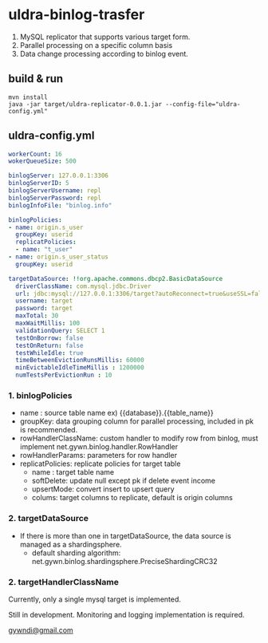 # uldra-binlog-trasfer

1. MySQL replicator that supports various target form.
2. Parallel processing on a specific column basis
3. Data change processing according to binlog event.

## build & run

    mvn install
    java -jar target/uldra-replicator-0.0.1.jar --config-file="uldra-config.yml"

## uldra-config.yml
```yaml
workerCount: 16
wokerQueueSize: 500

binlogServer: 127.0.0.1:3306
binlogServerID: 5
binlogServerUsername: repl
binlogServerPassword: repl
binlogInfoFile: "binlog.info"

binlogPolicies:
- name: origin.s_user
  groupKey: userid
  replicatPolicies:
  - name: "t_user"
- name: origin.s_user_status
  groupKey: userid

targetDataSource: !!org.apache.commons.dbcp2.BasicDataSource
  driverClassName: com.mysql.jdbc.Driver
  url: jdbc:mysql://127.0.0.1:3306/target?autoReconnect=true&useSSL=false&sessionVariables=SQL_MODE='NO_AUTO_VALUE_ON_ZERO'
  username: target
  password: target
  maxTotal: 30
  maxWaitMillis: 100
  validationQuery: SELECT 1
  testOnBorrow: false
  testOnReturn: false
  testWhileIdle: true
  timeBetweenEvictionRunsMillis: 60000
  minEvictableIdleTimeMillis : 1200000
  numTestsPerEvictionRun : 10
```



### 1. binlogPolicies

- name : source table name ex) {{database}}.{{table_name}}
- groupKey: data grouping column for parallel processing, included in pk is recommended.
- rowHandlerClassName: custom handler to modify row from binlog, must implement net.gywn.binlog.handler.RowHandler
- rowHandlerParams: parameters for row handler
- replicatPolicies: replicate policies for target table
    - name : target table name
    - softDelete: update null except pk if delete event income
    - upsertMode: convert insert to upsert query 
    - colums:  target columns to replicate, default is origin columns
    
    
### 2. targetDataSource
- If there is more than one in targetDataSource, the data source is managed as a shardingsphere.
    -  default sharding algorithm: net.gywn.binlog.shardingsphere.PreciseShardingCRC32

### 2. targetHandlerClassName
Currently, only a single mysql target is implemented.


Still in development. Monitoring and logging implementation is required.

gywndi@gmail.com
